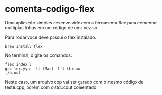 # comenta-codigo-flex
Uma aplicação simples desenvolvido com a ferramenta flex para comentar multiplas linhas em um código de uma vez só

Para rodar você deve possui o flex instalado.

    brew install flex

No terminal, digite os comandos:

    flex index.l
    gcc lex.yy.c -ll (Mac) -lfl (Linux)
    ./a.out

Neste caso, um arquivo cpp vai ser gerado com o mesmo código de teste.cpp, porém com o std::cout comentado
